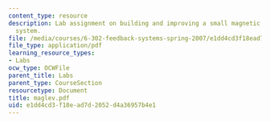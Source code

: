```yaml
---
content_type: resource
description: Lab assignment on building and improving a small magnetic levitation
  system.
file: /media/courses/6-302-feedback-systems-spring-2007/e1dd4cd3f18ead7d2052d4a36957b4e1_maglev.pdf
file_type: application/pdf
learning_resource_types:
- Labs
ocw_type: OCWFile
parent_title: Labs
parent_type: CourseSection
resourcetype: Document
title: maglev.pdf
uid: e1dd4cd3-f18e-ad7d-2052-d4a36957b4e1
---
```

